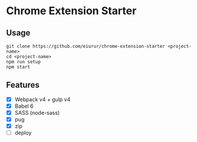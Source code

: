 # Chrome Extension Starter

## Usage

    git clone https://github.com/eiurur/chrome-extension-starter <project-name>
    cd <project-name>
    npm run setup
    npm start

## Features

- [x] Webpack v4 + gulp v4
- [x] Babel 6
- [x] SASS (node-sass)
- [x] pug
- [x] zip
- [ ] deploy
